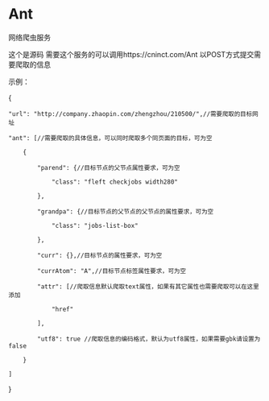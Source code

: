 # Ant
网络爬虫服务

这个是源码
需要这个服务的可以调用https://cninct.com/Ant
以POST方式提交需要爬取的信息

示例：

{

    "url": "http://company.zhaopin.com/zhengzhou/210500/",//需要爬取的目标网址

    "ant": [//需要爬取的具体信息，可以同时爬取多个同页面的目标，可为空

        {

            "parend": {//目标节点的父节点属性要求，可为空

                "class": "fleft checkjobs width280"

            },

            "grandpa": {//目标节点的父节点的父节点的属性要求，可为空

                "class": "jobs-list-box"

            },

            "curr": {},//目标节点的属性要求，可为空

            "currAtom": "A",//目标节点标签属性要求，可为空

            "attr": [//爬取信息默认爬取text属性，如果有其它属性也需要爬取可以在这里添加

                "href"

            ],

            "utf8": true //爬取信息的编码格式，默认为utf8属性，如果需要gbk请设置为false

        }

    ]

}